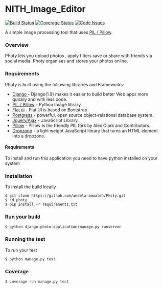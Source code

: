 # NITH_Image_Editor
[![Build Status](https://travis-ci.org/andela-amwaleh/Photy.svg?branch=feature%2Ftest)](https://travis-ci.org/andela-amwaleh/Photy)
[![Coverage Status](https://coveralls.io/repos/github/andela-amwaleh/Photy/badge.svg?branch=feature%2Ftest)](https://coveralls.io/github/andela-amwaleh/Photy?branch=feature%2Ftest)
[![Code Issues](https://www.quantifiedcode.com/api/v1/project/0a633c70e8c044ef914a7cbaaf743120/badge.svg)](https://www.quantifiedcode.com/app/project/0a633c70e8c044ef914a7cbaaf743120)

A simple image processing tool that uses  [PIL / Pillow](https://pypi.python.org/pypi/Pillow).

### Overview
Photy lets you upload photos , apply filters save or share with friends via social media. Photy  organises and stores your photos online.

### Requirements
Photy is built using the following libraries and Frameworks:

* [Django ](https://www.djangoproject.com/) - Django(1.9) makes it easier to build better Web apps more quickly and with less code.
* [PIL / Pillow](https://pypi.python.org/pypi/Pillow) - Python Image library
* [Flat ui](https://github.com/designmodo/Flat-UI) - Flat UI is based on Bootstrap.
* [Postgress](http://www.postgresql.org/) -  powerful, open source object-relational database system.
* [Jquery/Ajax](https://jquery.com/) -  JavaScript Library.
* [Pillow](https://github.com/python-pillow/Pillow/) - Pillow is the friendly PIL fork by Alex Clark and Contributors.
* [Dropzone](https://github.com/enyo/dropzone) - a light weight JavaScript library that turns an HTML element into a dropzone.

#### Requirements
To install and run this application you need to have python installed on your system


### Installation
To install the build locally 
```
$ git clone https://github.com/andela-amwaleh/Photy.git
$ cd photy
$ pip install -r requirements.txt
```

### Run your build
```
$ python django-photo-application/manage.py runserver 
```

### Running the test
To run your test
```
$ python manage.py test
```
### Coverage
```
$ coverage run manage.py test

